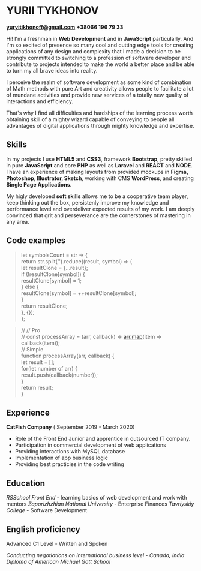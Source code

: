 # YURII TYKHONOV  
**yuryitikhonoff@gmail.com**
**+38066 196 79 33**


Hi! I'm a freshman in **Web Development** and in **JavaScript** particularly. And I'm so excited of presence so many cool and cutting edge tools for creating applications of any design and complexity that I made a decision to be strongly committed to switching to a profession of software developer and contribute to projects intended to make the world a better place and be able to turn my all brave ideas into reality.

I perceive the realm of software development as some kind of combination of Math methods with pure Art and creativity allows people to facilitate a lot of mundane activities and provide new services of a totally new quality of interactions and efficiency.

That's why I find all difficulties and hardships of the learning process worth obtaining skill of a mighty wizard capable of conveying to people all advantages of digital applications through mighty knowledge and expertise.


## Skills

In my projects I use **HTML5** and **CSS3**, framework **Bootstrap**, pretty skilled in pure **JavaScript** and core **PHP** as well as **Laravel** and **REACT** and **NODE**. I have an experience of making layouts from provided mockups in **Figma, Photoshop, Illustrator, Sketch**, working with CMS **WordPress**, and creating **Single Page Applications**.

My higly developed **soft skills** allows me to be a cooperative team player, keep thinking out the box, persistenly improve my knowledge and performance level and overdeliver expected results of my work. I am deeply convinced that grit and perseverance are the cornerstones of mastering in any area.

## Code examples
> let symbolsCount = str => {  
return str.split('').reduce((result, symbol) => {  
let resultClone = {...result};  
if (!resultClone[symbol]) {  
resultClone[symbol] = 1;  
} else {  
resultClone[symbol] = ++resultClone[symbol];  
}  
 return resultClone;  
}, {});  
};

> // // Pro  
// const processArray = (arr, callback) => [arr.map](http://arr.map/)(item => callback(item));  
  // Simple  
function processArray(arr, callback) {  
let result = [];  
for(let number of arr) {  
result.push(callback(number));  
 }  
return result;  
}
## Experience
**CatFish Company** 
( September 2019 - March 2020)

* Role of the Front End Junior and apprentice in outsourced IT company. 
* Participation in commercial development of web applications
* Providing interactions with MySQL database
* Implementation of app business logic
* Providing best practicies in the code writing



## Education
*RSSchool Front End* - learning basics of web development and work with mentors
*Zaporizhzhian National University* - Enterprise Finances
*Tavriyskiy College* - Software Development

## English proficiency
Advanced C1 Level - Written and Spoken
 
*Conducting negotiations on international business level - Canada, India*
*Diploma of American Michael Gott School*
